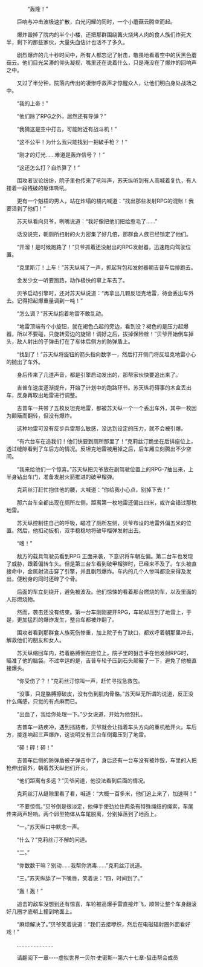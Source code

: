 <div class="read-content j_readContent" id="">
                <p>　　　　“轰隆！”<p>　　巨响与冲击波极速扩散，白光闪耀的同时，一个小蘑菇云腾空而起。<p>　　爆炸毁掉了院内的半个小楼，还把那群围绕篝火烧烤人肉的食人族们炸死大半，剩下的那些家伙，大量失血估计也活不了多久。<p>　　剧烈爆炸的几十秒时间中，所有人都忘记了射击，敬畏地看着空中的灰黑色蘑菇云。他们目光呆滞的仰头凝视，嘴里还在说着什么，只是淹没在了爆炸的回响声之中。<p>　　又过了半分钟，院落内传出的凄惨呼救声才惊醒众人，让他们明白身处战场之中。<p>　　“我的上帝！”<p>　　“他们除了RPG之外，居然还有导弹？”<p>　　“我猜这是空中打击，可能附近有战斗机！”<p>　　“这不公平！为什么我只能找到一把破手枪？！”<p>　　“刚才的灯光……难道是轰炸信号？！”<p>　　“这还怎么打？自杀算了！”<p>　　围攻者议论纷纷，院子里也传来了吼叫声，苏天纵听到有人高喊着复仇，有人搂着一段残破的躯体嘶吼。<p>　　更有一个魁梧的男人，站在炸塌的楼内喊道：“找出那些发射RPG的混账！我要活剥了他们！”<p>　　苏天纵看向贝爷，咧嘴说道：“我好像把他们把给惹毛了……”<p>　　话没说完，朝厕所扫射的火力密集了好几倍，那群食人族已经锁定了他们。<p>　　“开溜！是时候跑路了！”贝爷抓着还没射出的RPG发射器，迅速跑向驾驶位置。<p>　　“克里斯汀！上车！”苏天纵喊了一声，抓起背包和发射器朝吉普车后排跑去。<p>　　金发少女一听要跑路，动作极快的窜上车去了。<p>　　贝爷启动引擎时，还对苏天纵说道：“再拿出几颗反坦克地雷，待会丢出车外去。记得把起爆重量调到一吨！”<p>　　“怎么调？”苏天纵抱着地雷不敢乱动。<p>　　“地雷顶端有个小旋钮，就在褐色凸起的旁边，看到没？褐色的是压力起爆器，所以不要碰，只旋转旁边的旋钮！调好之后，拔掉保险栓！”贝爷开始倒车掉头，敌人射出的子弹击打在了车体后侧方的防弹盾上。<p>　　“找到了！”苏天纵将旋钮的箭头指向数字一，然后打开侧门将反坦克地雷小心的抛出了车外。<p>　　身后传来了几道声音，都是引擎启动发出的，那帮家伙快要追出来了。<p>　　吉普车速度逐渐提升，开始了计划中的跑路环节。苏天纵将碍事的木盒丢出车，反身再取出地雷进行调整。<p>　　吉普车一共带了五枚反坦克地雷，都被苏天纵一个一个丢出车外，其中一枚因为颠簸而翻转，但没有爆炸。<p>　　这种地雷可没有反步兵雷那么敏感，没达到设定的压力，就不会被引爆。<p>　　“有六台车在追我们！他们快要到厕所那里了！”克莉丝汀跪坐在后排座位上，透过缝隙看到了车后方的情况。反坦克地雷被用掉之后，后车厢立刻腾出不少空间。<p>　　“我来给他们一个惊喜。”苏天纵把贝爷放在副驾驶位置上的RPG-7抽出来，上半身钻出车门，准备发射火箭推进的破甲榴弹。<p>　　克莉丝汀赶忙抱住他的腰，大喊道：“你给我小心点，别掉下去！”<p>　　那六台车全都出现在厕所左侧，距离第一枚地雷还偏出四米，或许会错过那枚地雷。<p>　　苏天纵控制住自己的呼吸，瞄准了厕所左侧，贝爷布设的地雷外偏五米的位置。然后，他扣动扳机，双手稳稳地将破甲榴弹发射出去。<p>　　“嗖！”<p>　　敌方的载具驾驶员看到RPG 正面来袭，下意识将车朝左偏。第二台车也发现了威胁，跟着偏转车头。但是第三台车看到破甲榴弹时，已经来不及了。车头被直接命中，金属射流击穿了引擎，并且剧烈爆炸。车内的几个人惨叫都没来得及发出，便粉身的同时还碎了个骨。<p>　　后面的车立刻绕开，避免被波及。他们惊悚的看着那台燃烧的车，以及里面的人形燃烧物。<p>　　然而，袭击还没有结束。第一台车刚刚避开RPG，车轮却压到了地雷上，于是，更加猛烈的爆炸发生，整台车都被炸翻了。<p>　　围攻者看到那群食人族死伤惨重，加上院子有了缺口，都欢呼着朝那里冲去，解救他们的朋友和女人。<p>　　苏天纵缩回车内，捂着胳膊倒在座位上。院子里的狙击手在他发射RPG时，瞄准了他的脑袋。不过幸运的是，吉普车轮子压到石头颠簸了一下，避免了他被直接爆头。<p>　　“你受伤了？！”克莉丝汀惊叫一声，赶忙寻找急救包。<p>　　“没事，只是胳膊擦破皮，没有伤到肌肉骨骼。”苏天纵无所谓的说道，反正没什么痛感，只觉的有点麻而已。<p>　　“出血了，我给你处理一下。”少女说道，开始为他包扎。<p>　　吉普车一路疾冲，遇到挡路者，贝爷就会让指着车头方向的重机枪开火。车后方，接连响起三声爆炸，这说明又有三台车倒霉压到了地雷。<p>　　“砰！砰！砰！”<p>　　吉普车后侧的防弹盾被子弹击中了，身后还有一台车没有被炸毁，车里的人把枪伸出窗外，朝着苏天纵他们开火。<p>　　“他们距离有多远？”贝爷问道，他没法看到后面的情况。<p>　　克莉丝汀从缝隙里看了看，喊道：“大概一百多米，他们追上来了，加速啊！”<p>　　“不要惊慌。”贝爷倒是很淡定，他伸手使劲拉住两条有特殊绳结的绳索，车尾传来两声轻响。两个卵型物体从车尾脱离，分别掉落到了地面上。<p>　　“一。”苏天纵口中默念一声。<p>　　“什么？”克莉丝汀不解的问道。<p>　　“二。”<p>　　“你数数干嘛？别动……我帮你消毒……”克莉丝汀说道。<p>　　“三。”苏天纵舔了一下嘴唇，笑着说：“四，时间到了。”<p>　　“轰！轰！”<p>　　追击的敌车没想到还有惊喜，车轮被高爆手雷直接炸飞，顺带让整个车身翻滚好几圈才底朝上撞到地面上。<p>　　“麻烦解决了。”贝爷笑着说道：“我们去接咿织，然后在电磁辐射圈外面看好戏！”<p>　　……………………<p>　　请翻阅下一章----虚拟世界一贝尔·史密斯--第六十七章-狙击帮会成员<p>　　<p> 
            </div>